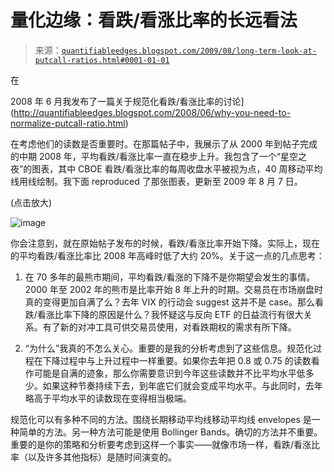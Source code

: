 <!--yml

类别：未分类

日期：2024-05-18 13:15:59

-->

# 量化边缘：看跌/看涨比率的长远看法

> 来源：[`quantifiableedges.blogspot.com/2009/08/long-term-look-at-putcall-ratios.html#0001-01-01`](http://quantifiableedges.blogspot.com/2009/08/long-term-look-at-putcall-ratios.html#0001-01-01)

在

2008 年 6 月我发布了一篇关于规范化看跌/看涨比率的讨论](http://quantifiableedges.blogspot.com/2008/06/why-you-need-to-normalize-putcall-ratio.html)

在考虑他们的读数是否重要时。在那篇帖子中，我展示了从 2000 年到帖子完成的中期 2008 年，平均看跌/看涨比率一直在稳步上升。我包含了一个“星空之夜”的图表，其中 CBOE 看跌/看涨比率的每周收盘水平被视为点，40 周移动平均线用线绘制。我下面 reproduced 了那张图表，更新至 2009 年 8 月 7 日。

(点击放大)

![image](https://blogger.googleusercontent.com/img/b/R29vZ2xl/AVvXsEhhCPESljup_ZqoRx6AM0KnYmmlZTmxoPn6bpDFNpeEWdpT4pMQy9AinqB0NxRBIRO9d0s8nD1qW4Ua0L8qcKJRX55D2CKd1jfCpwFC9NCweb10q8CH20bQnLHRB4JqPWAxDxZEHdf4J4Wr/s1600-h/2009-8-11+png.png)

你会注意到，就在原始帖子发布的时候，看跌/看涨比率开始下降。实际上，现在的平均看跌/看涨比率比 2008 年高峰时低了大约 20%。关于这一点的几点思考：

1) 在 70 多年的最熊市期间，平均看跌/看涨的下降不是你期望会发生的事情。2000 年至 2002 年的熊市是比率开始 8 年上升的时期。交易员在市场崩盘时真的变得更加自满了么？去年 VIX 的行动会 suggest 这并不是 case。那么看跌/看涨比率下降的原因是什么？我怀疑这与反向 ETF 的日益流行有很大关系。有了新的对冲工具可供交易员使用，对看跌期权的需求有所下降。

2) “为什么”我真的不怎么关心。重要的是我的分析考虑到了这些信息。规范化过程在下降过程中与上升过程中一样重要。如果你去年把 0.8 或 0.75 的读数看作可能是自满的迹象，那么你需要意识到今年这些读数并不比平均水平低多少。如果这种节奏持续下去，到年底它们就会变成平均水平。与此同时，去年略高于平均水平的读数现在变得相当极端。

规范化可以有多种不同的方法。围绕长期移动平均线移动平均线 envelopes 是一种简单的方法。另一种方法可能是使用 Bollinger Bands。确切的方法并不重要。重要的是你的策略和分析要考虑到这样一个事实——就像市场一样，看跌/看涨比率（以及许多其他指标）是随时间演变的。
